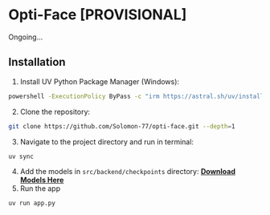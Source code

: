 # Opti-Face [PROVISIONAL]

Ongoing...

## Installation

1. Install UV Python Package Manager (Windows):
```bash
powershell -ExecutionPolicy ByPass -c "irm https://astral.sh/uv/install.ps1 | iex"
```
2. Clone the repository:
```bash
git clone https://github.com/Solomon-77/opti-face.git --depth=1
```
3. Navigate to the project directory and run in terminal:
```bash
uv sync
```
4. Add the models in `src/backend/checkpoints` directory:
[**Download Models Here**](https://drive.google.com/drive/folders/1kYFrHNeyw3TNP0XMigu7uaTgLHG1BuhQ?usp=sharing)
5. Run the app
```bash
uv run app.py
```